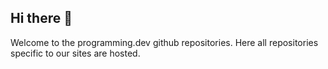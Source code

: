 ## Hi there 👋

Welcome to the programming.dev github repositories. Here all repositories specific to our sites are hosted.
